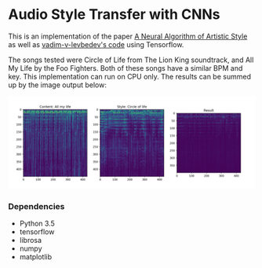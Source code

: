 # Audio Style Transfer with CNNs

This is an implementation of the paper [A Neural Algorithm of Artistic Style](https://arxiv.org/abs/1508.06576) as well as [vadim-v-levbedev's code](https://github.com/vadim-v-lebedev/audio_style_tranfer) using Tensorflow.


The songs tested were Circle of Life from The Lion King soundtrack, and All My Life by the Foo Fighters. Both of these songs have a similar BPM and key. This implementation can run on CPU only.
The results can be summed up by the image output below:

![results](https://github.com/paulinusia/Audio-Style-Transfer/blob/master/img/result.png "Results")

### Dependencies
 - Python 3.5
 - tensorflow
 - librosa
 - numpy
 - matplotlib


